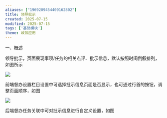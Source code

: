 ```yaml
---
aliases: ["1969209454409162802"]
title: 领导批示
created: 2025-07-15
modified: 2025-07-15
tags: ['基础模块']
theme: 政务应用
---
```


一、概述

领导批示，页面展现事项/任务的相关点评、批示信息，默认按照时间倒叙排列，如图所示

![](https://myhelpdoc.oss-cn-heyuan.aliyuncs.com/mdimages/286d701a0c8d3701b32bc81097c1b929.jpg)

前端督办设置栏目设置中可选择批示信息页面是否显示，也可通过行首的按钮，调整页面顺序，如图

![](https://myhelpdoc.oss-cn-heyuan.aliyuncs.com/mdimages/05f09e33c4f78bfc9a79ffd6f007168a.jpg)

后端督办任务关联中可对批示信息进行自定义设置，如图

